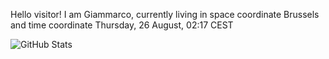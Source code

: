 Hello visitor! I am Giammarco, currently living in space coordinate Brussels and time coordinate Thursday, 26 August, 02:17 CEST

![GitHub Stats](https://github-readme-stats.vercel.app/api?username=grcasanova)
